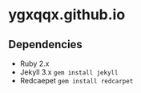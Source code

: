 # ygxqqx.github.io

## Dependencies

+ Ruby 2.x
+ Jekyll 3.x `gem install jekyll`
+ Redcaepet `gem install redcarpet` 
